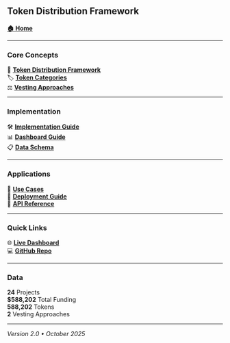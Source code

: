 ## Token Distribution Framework

**[🏠 Home](Home)**

---

### Core Concepts

📘 **[Token Distribution Framework](Token-Distribution-Framework)**  
🏷️ **[Token Categories](Token-Categories)**  
⚖️ **[Vesting Approaches](Vesting-Approaches)**

---

### Implementation

🛠️ **[Implementation Guide](Implementation-Guide)**  
📊 **[Dashboard Guide](Dashboard-Guide)**  
📋 **[Data Schema](Data-Schema)**

---

### Applications

🎯 **[Use Cases](Use-Cases)**  
🚀 **[Deployment Guide](Deployment-Guide)**  
🔌 **[API Reference](API-Reference)**

---

### Quick Links

🌐 **[Live Dashboard](https://qadao.io/Token-Distribution-Framework/dashboard/)**  
💻 **[GitHub Repo](https://github.com/Quality-Assurance-DAO/Token-Distribution-Framework)**

---

### Data

**24** Projects  
**$588,202** Total Funding  
**588,202** Tokens  
**2** Vesting Approaches

---

_Version 2.0 • October 2025_

